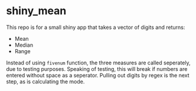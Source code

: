 # shiny_mean
This repo is for a small shiny app that takes a vector of digits and returns:

  * Mean
  * Median
  * Range

Instead of using `fivenum` function, the three measures are called seperately, due to testing purposes. Speaking of testing, this will break if numbers are entered without space as a seperator. Pulling out digits by regex is the next step, as is calculating the mode.
